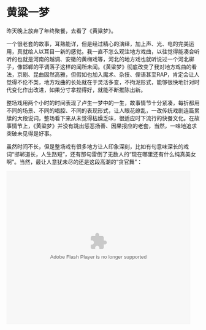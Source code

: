 # 黄粱一梦


昨天晚上放弃了年终聚餐，去看了《黄粱梦》。

一个很老套的故事，耳熟能详，但是经过精心的演绎，加上声、光、电的完美运用，真就给人以耳目一新的感觉。我一直不怎么观注地方戏曲，以往觉得能凑合听听的也就是河南的越调、安徽的黄梅戏等，河北的地方戏也就听说过一个河北梆子，像邯郸的平调落子这样的闻所未闻。《黄粱梦》彻底改变了我对地方戏曲的看法，京剧、昆曲固然高雅，但假如也加入魔术、杂技、俚语甚至RAP，肯定会让人觉得不伦不类，地方戏曲的长处就在于灵活多变，不拘泥形式，能够很快地针对时代变化作出改进，如果分寸拿捏得好，就能不断推陈出新。

整场戏用两个小时的时间表现了卢生一梦中的一生，故事情节十分紧凑，每折都用不同的场景、不同的唱腔、不同的表现形式，让人眼花缭乱，一改传统戏剧连篇累牍的大段说词，整场看下来从未觉得枯燥乏味，很适应时下流行的快餐文化。在故事情节上，《黄粱梦》并没有跳出惩恶扬善、因果报应的老套，当然，一味地追求突破未见得是好事。

虽然时间不长，但是整场戏有很多地方让人印象深刻，比如有句意味深长的戏词“邯郸道长，人生路短”，还有那句雷倒了无数人的“现在哪里还有什么纯真美女啊”。当然，最让人意犹未尽的还是这段高潮的“贪官舞”：

<embed src="http://www.tudou.com/v/anrxiFeKSfM/v.swf" type="application/x-shockwave-flash" allowscriptaccess="always" allowfullscreen="true" wmode="opaque" width="480" height="400"></embed>

